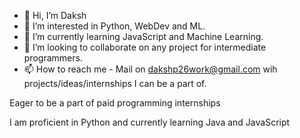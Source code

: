 - 👋 Hi, I’m Daksh
- 👀 I’m interested in Python, WebDev and ML.
- 🌱 I’m currently learning JavaScript and Machine Learning.
- 💞️ I’m looking to collaborate on any project for intermediate programmers.
- 📫 How to reach me - Mail on dakshp26work@gmail.com wih projects/ideas/internships I can be a part of.

Eager to be a part of paid programming internships

I am proficient in Python and currently learning Java and JavaScript

<!---
dakshp26/dakshp26 is a ✨ special ✨ repository because its `README.md` (this file) appears on your GitHub profile.
You can click the Preview link to take a look at your changes.
--->

